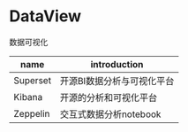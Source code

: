 # DataView
数据可视化

|name|introduction|
|-----|-----|
|Superset|开源BI数据分析与可视化平台|
|Kibana|开源的分析和可视化平台|
|Zeppelin|交互式数据分析notebook|

